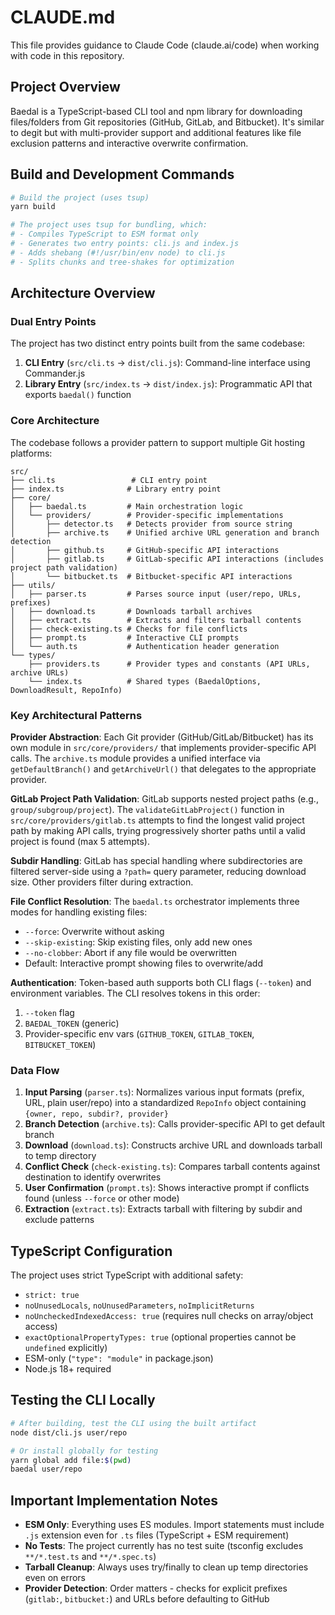 # CLAUDE.md

This file provides guidance to Claude Code (claude.ai/code) when working with code in this repository.

## Project Overview

Baedal is a TypeScript-based CLI tool and npm library for downloading files/folders from Git repositories (GitHub, GitLab, and Bitbucket). It's similar to degit but with multi-provider support and additional features like file exclusion patterns and interactive overwrite confirmation.

## Build and Development Commands

```bash
# Build the project (uses tsup)
yarn build

# The project uses tsup for bundling, which:
# - Compiles TypeScript to ESM format only
# - Generates two entry points: cli.js and index.js
# - Adds shebang (#!/usr/bin/env node) to cli.js
# - Splits chunks and tree-shakes for optimization
```

## Architecture Overview

### Dual Entry Points

The project has two distinct entry points built from the same codebase:

1. **CLI Entry** (`src/cli.ts` → `dist/cli.js`): Command-line interface using Commander.js
2. **Library Entry** (`src/index.ts` → `dist/index.js`): Programmatic API that exports `baedal()` function

### Core Architecture

The codebase follows a provider pattern to support multiple Git hosting platforms:

```
src/
├── cli.ts                 # CLI entry point
├── index.ts              # Library entry point
├── core/
│   ├── baedal.ts         # Main orchestration logic
│   └── providers/        # Provider-specific implementations
│       ├── detector.ts   # Detects provider from source string
│       ├── archive.ts    # Unified archive URL generation and branch detection
│       ├── github.ts     # GitHub-specific API interactions
│       ├── gitlab.ts     # GitLab-specific API interactions (includes project path validation)
│       └── bitbucket.ts  # Bitbucket-specific API interactions
├── utils/
│   ├── parser.ts         # Parses source input (user/repo, URLs, prefixes)
│   ├── download.ts       # Downloads tarball archives
│   ├── extract.ts        # Extracts and filters tarball contents
│   ├── check-existing.ts # Checks for file conflicts
│   ├── prompt.ts         # Interactive CLI prompts
│   └── auth.ts           # Authentication header generation
└── types/
    ├── providers.ts      # Provider types and constants (API URLs, archive URLs)
    └── index.ts          # Shared types (BaedalOptions, DownloadResult, RepoInfo)
```

### Key Architectural Patterns

**Provider Abstraction**: Each Git provider (GitHub/GitLab/Bitbucket) has its own module in `src/core/providers/` that implements provider-specific API calls. The `archive.ts` module provides a unified interface via `getDefaultBranch()` and `getArchiveUrl()` that delegates to the appropriate provider.

**GitLab Project Path Validation**: GitLab supports nested project paths (e.g., `group/subgroup/project`). The `validateGitLabProject()` function in `src/core/providers/gitlab.ts` attempts to find the longest valid project path by making API calls, trying progressively shorter paths until a valid project is found (max 5 attempts).

**Subdir Handling**: GitLab has special handling where subdirectories are filtered server-side using a `?path=` query parameter, reducing download size. Other providers filter during extraction.

**File Conflict Resolution**: The `baedal.ts` orchestrator implements three modes for handling existing files:
- `--force`: Overwrite without asking
- `--skip-existing`: Skip existing files, only add new ones
- `--no-clobber`: Abort if any file would be overwritten
- Default: Interactive prompt showing files to overwrite/add

**Authentication**: Token-based auth supports both CLI flags (`--token`) and environment variables. The CLI resolves tokens in this order:
1. `--token` flag
2. `BAEDAL_TOKEN` (generic)
3. Provider-specific env vars (`GITHUB_TOKEN`, `GITLAB_TOKEN`, `BITBUCKET_TOKEN`)

### Data Flow

1. **Input Parsing** (`parser.ts`): Normalizes various input formats (prefix, URL, plain user/repo) into a standardized `RepoInfo` object containing `{owner, repo, subdir?, provider}`
2. **Branch Detection** (`archive.ts`): Calls provider-specific API to get default branch
3. **Download** (`download.ts`): Constructs archive URL and downloads tarball to temp directory
4. **Conflict Check** (`check-existing.ts`): Compares tarball contents against destination to identify overwrites
5. **User Confirmation** (`prompt.ts`): Shows interactive prompt if conflicts found (unless `--force` or other mode)
6. **Extraction** (`extract.ts`): Extracts tarball with filtering by subdir and exclude patterns

## TypeScript Configuration

The project uses strict TypeScript with additional safety:
- `strict: true`
- `noUnusedLocals`, `noUnusedParameters`, `noImplicitReturns`
- `noUncheckedIndexedAccess: true` (requires null checks on array/object access)
- `exactOptionalPropertyTypes: true` (optional properties cannot be `undefined` explicitly)
- ESM-only (`"type": "module"` in package.json)
- Node.js 18+ required

## Testing the CLI Locally

```bash
# After building, test the CLI using the built artifact
node dist/cli.js user/repo

# Or install globally for testing
yarn global add file:$(pwd)
baedal user/repo
```

## Important Implementation Notes

- **ESM Only**: Everything uses ES modules. Import statements must include `.js` extension even for `.ts` files (TypeScript + ESM requirement)
- **No Tests**: The project currently has no test suite (tsconfig excludes `**/*.test.ts` and `**/*.spec.ts`)
- **Tarball Cleanup**: Always uses try/finally to clean up temp directories even on errors
- **Provider Detection**: Order matters - checks for explicit prefixes (`gitlab:`, `bitbucket:`) and URLs before defaulting to GitHub
